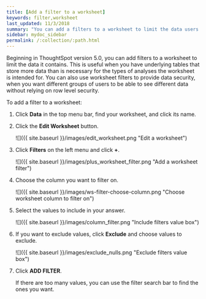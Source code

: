 ```yaml
---
title: [Add a filter to a worksheet]
keywords: filter,worksheet
last_updated: 11/3/2018
summary: "You can add a filters to a worksheet to limit the data users can access from the worksheet."
sidebar: mydoc_sidebar
permalink: /:collection/:path.html
---
```

Beginning in ThoughtSpot version 5.0, you can add filters to a worksheet to limit the data it contains. This is useful when you have underlying tables that store more data than is necessary for the types of analyses the worksheet is intended for. You can also use worksheet filters to provide data security, when you want different groups of users to be able to see different data without relying on row level security.

To add a filter to a worksheet:

1. Click **Data** in the top menu bar, find your worksheet, and click its name.

2. Click the **Edit Worksheet** button.

     ![]({{ site.baseurl }}/images/edit_worksheet.png "Edit a worksheet")

3. Click **Filters** on the left menu and click **+**.

     ![]({{ site.baseurl }}/images/plus_worksheet_filter.png "Add a worksheet filter")

4. Choose the column you want to filter on.

     ![]({{ site.baseurl }}/images/ws-filter-choose-column.png "Choose worksheet column to filter on")

5. Select the values to include in your answer.

     ![]({{ site.baseurl }}/images/column_filter.png "Include filters value box")

6. If you want to exclude values, click **Exclude** and choose values to exclude.

     ![]({{ site.baseurl }}/images/exclude_nulls.png "Exclude filters value box")

7. Click **ADD FILTER**.

   If there are too many values, you can use the filter search bar to find the ones you want.
